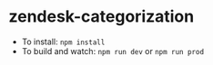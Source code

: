 # zendesk-categorization

* To install: `npm install`
* To build and watch: `npm run dev` or `npm run prod`